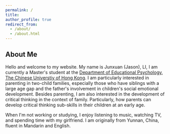```yaml
---
permalink: /
title: 
author_profile: true
redirect_from: 
  - /about/
  - /about.html
---
```


About Me
------
Hello and welcome to my website. My name is Junxuan (Jason), LI, I am currently a Master's student at the [Department of Educational Psychology](https://www.fed.cuhk.edu.hk/eps/index.html), [The Chinese Universtiy of Hong Kong](https://www.cuhk.edu.hk/english/index.html). I am particularly interested in parenting in two-child families, especially those who have siblings with a large age gap and the father's involvement in children's social emotional development.
Besides parenting, I am also interested in the development of critical thinking in the context of family. Particularly, how parents can develop critical thinking sub-skills in their children at an early age.

When I'm not working or studying, I enjoy listening to music, watching TV, and spending time with my girlfriend. I am originally from Yunnan, China, fluent in Mandarin and English.
